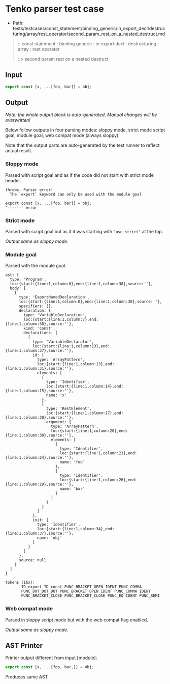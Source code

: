 # Tenko parser test case

- Path: tests/testcases/const_statement/binding_generic/in_export_decl/destructuring/array/rest_operator/second_param_rest_on_a_nested_destruct.md

> :: const statement : binding generic : in export decl : destructuring : array : rest operator
>
> ::> second param rest on a nested destruct

## Input

`````js
export const [x, ...[foo, bar]] = obj;
`````

## Output

_Note: the whole output block is auto-generated. Manual changes will be overwritten!_

Below follow outputs in four parsing modes: sloppy mode, strict mode script goal, module goal, web compat mode (always sloppy).

Note that the output parts are auto-generated by the test runner to reflect actual result.

### Sloppy mode

Parsed with script goal and as if the code did not start with strict mode header.

`````
throws: Parser error!
  The `export` keyword can only be used with the module goal

export const [x, ...[foo, bar]] = obj;
^------- error
`````

### Strict mode

Parsed with script goal but as if it was starting with `"use strict"` at the top.

_Output same as sloppy mode._

### Module goal

Parsed with the module goal.

`````
ast: {
  type: 'Program',
  loc:{start:{line:1,column:0},end:{line:1,column:38},source:''},
  body: [
    {
      type: 'ExportNamedDeclaration',
      loc:{start:{line:1,column:0},end:{line:1,column:38},source:''},
      specifiers: [],
      declaration: {
        type: 'VariableDeclaration',
        loc:{start:{line:1,column:7},end:{line:1,column:38},source:''},
        kind: 'const',
        declarations: [
          {
            type: 'VariableDeclarator',
            loc:{start:{line:1,column:13},end:{line:1,column:37},source:''},
            id: {
              type: 'ArrayPattern',
              loc:{start:{line:1,column:13},end:{line:1,column:31},source:''},
              elements: [
                {
                  type: 'Identifier',
                  loc:{start:{line:1,column:14},end:{line:1,column:15},source:''},
                  name: 'x'
                },
                {
                  type: 'RestElement',
                  loc:{start:{line:1,column:17},end:{line:1,column:30},source:''},
                  argument: {
                    type: 'ArrayPattern',
                    loc:{start:{line:1,column:20},end:{line:1,column:30},source:''},
                    elements: [
                      {
                        type: 'Identifier',
                        loc:{start:{line:1,column:21},end:{line:1,column:24},source:''},
                        name: 'foo'
                      },
                      {
                        type: 'Identifier',
                        loc:{start:{line:1,column:26},end:{line:1,column:29},source:''},
                        name: 'bar'
                      }
                    ]
                  }
                }
              ]
            },
            init: {
              type: 'Identifier',
              loc:{start:{line:1,column:34},end:{line:1,column:37},source:''},
              name: 'obj'
            }
          }
        ]
      },
      source: null
    }
  ]
}

tokens (16x):
       ID_export ID_const PUNC_BRACKET_OPEN IDENT PUNC_COMMA
       PUNC_DOT_DOT_DOT PUNC_BRACKET_OPEN IDENT PUNC_COMMA IDENT
       PUNC_BRACKET_CLOSE PUNC_BRACKET_CLOSE PUNC_EQ IDENT PUNC_SEMI
`````


### Web compat mode

Parsed in sloppy script mode but with the web compat flag enabled.

_Output same as sloppy mode._

## AST Printer

Printer output different from input [module]:

````js
export const [x, ...[foo, bar,]] = obj;
````

Produces same AST
